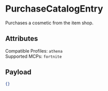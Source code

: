 # PurchaseCatalogEntry
Purchases a cosmetic from the item shop.

## Attributes
Compatible Profiles: `athena`  
Supported MCPs: `fortnite`

## Payload
```json
{}
```
